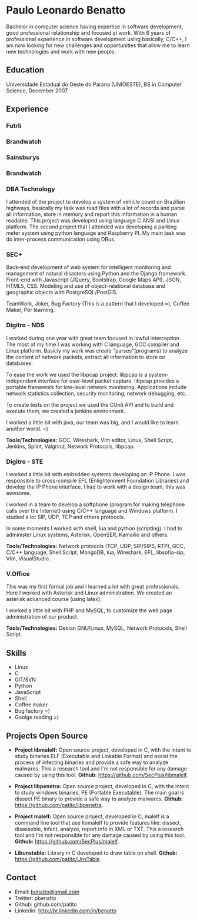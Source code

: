 Paulo Leonardo Benatto
======================

Bachelor in computer science having expertise in software development, good professional relationship and focused at work.
With 6 years of professional experience in software development using basically, C/C++, I am now looking for new challenges and opportunities that allow me to learn new technologies and work with new people.

## Education

Universidade Estadual do Oeste do Parana (UNIOESTE), BS in Computer Science, December 2007.

## Experience

### Futrli

### Brandwatch

### Sainsburys

### Brandwatch

### DBA Technology

I attended of the project to develop a system of vehicle count on Brazilian highways, basically my task was read files with a lot of records and parse all information, store in memory and report this information in a human readable. This project was developed using language C ANSI and Linux platform. 
The second project that I attended was developing a parking meter system using python language and Raspberry PI. My main task was do inter-process communication using DBus.

### SEC+

Back-end development of web system for intelligent monitoring and management of natural disasters using Python and the Django framework. Front-end with Javascript (JQuery, Bootstrap, Google Maps API), JSON, HTML5, CSS. Modeling and use of object-relational database and geographic objects with PostgreSQL/PostGIS.

TeamWork, Joker, Bug Factory (This is a pattern that I developed =), Coffee Maker, Per learning.

### Digitro - NDS

I worked during one year with great team focused in lawful interception. The most of my time I was working with C language, GCC compiler and Linux platform. Basicly my work was create "parses"(programs) to analyze the content of network packets, extract all information to store on databases. 

To ease the work we used the libpcap project. libpcap is a system-independent interface for user-level packet capture. libpcap provides a portable framework for low-level network monitoring. Applications include network statistics collection, security monitoring, network debugging, etc.

To create tests on the project we used the CUnit API and to build and execute them, we created a jenkins environment.

I worked a little bit with java, our team was big, and I would like to learn another world. =)

**Tools/Technologies:** GCC, Wireshark, VIm editor, Linux, Shell Script, Jenkins, Splint, Valgrind, Network Protocols, libpcap.

### Digitro - STE

I worked a little bit with embedded systems developing an IP Phone. I was responsible to cross-compile EFL (Enlightenment Foundation Libraries) and develop the IP Phone interface. I had to work with a design team, this was awesome.

I worked in a team to develop a softphone (program for making telephone calls over the Internet) using C/C++ language and Windows platform. I studied a lot SIP, UDP, TCP and others protocols.

In some moments I worked with shell, lua and python (scripting). I had to administer Linux systems, Asterisk, OpenSER, Kamailio and others.

**Tools/Technologies:** Network protocols (TCP, UDP, SIP/SIPS, RTP), GCC, C/C++ language, Shell Script, MongoDB, lua, Wireshark, EFL, libsofia-sip, VIm, VisualStudio.

### V.Office

This was my first formal job and I learned a lot with great professionals. Here I worked with Asterisk and Linux administration. We created an asterisk advanced course (using latex). 

I worked a little bit with PHP and MySQL, to customize the web page administration of our product.

**Tools/Technologies:** Debian GNU/Linux, MySQL, Network Protocols, Shell Script.

## Skills

  * Linux
  * C
  * GIT/SVN
  * Python
  * JavaScript
  * Shell
  * Coffee maker
  * Bug factory =)
  * Goolge reading =)

## Projects Open Source

  * **Project libmalelf:** Open source project, developed in C, with the intent to study binaries ELF (Executable and Linkable Format) and assist the process of infecting binaries and provide a safe way to analyze malwares. This a research tool and I'm not responsible for any damage caused by using this tool. **Github:** https://github.com/SecPlus/libmalelf.

  * **Project libpenetra:** Open source project, developed in C, with the intent to study windows binaries, PE (Portable Executable). The main goal is dissect PE binary to provide a safe way to analyze malwares. **Github:** https://github.com/patito/libpenetra.

  * **Project malelf:** Open source project, developed in C, malelf is a command line tool that use libmalelf to provide features like: dissect, disasseble, infect, analyze, report info in XML or TXT. This a research tool and I'm not responsible for any damage caused by using this tool. **Github:** https://github.com/SecPlus/malelf.

  * **Libunstable:** Library in C developed to draw table on shell. **Github:** https://github.com/patito/UnsTable.


## Contact

 * Email: benatto@gmail.com
 * Twitter: pbenatto
 * Github: github.com/patito
 * Linkedin: http://br.linkedin.com/in/benatto
